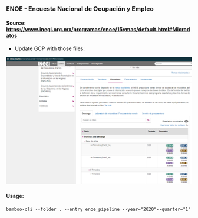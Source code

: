 ### ENOE - Encuesta Nacional de Ocupación y Empleo

#### Source: https://www.inegi.org.mx/programas/enoe/15ymas/default.html#Microdatos
- Update GCP with those files:

<img src="./enoe.png">

#### Usage:
`bamboo-cli --folder . --entry enoe_pipeline --year="2020"--quarter="1"`
